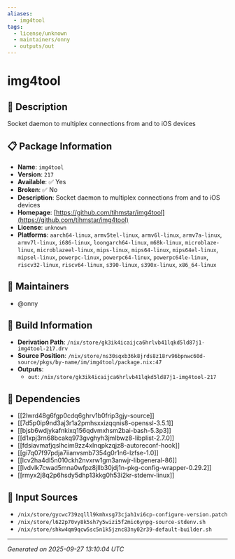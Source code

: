 ```yaml
---
aliases:
  - img4tool
tags:
  - license/unknown
  - maintainers/onny
  - outputs/out
---
```


# img4tool

## 📝 Description

Socket daemon to multiplex connections from and to iOS devices

## 📋 Package Information

- **Name**: `img4tool`
- **Version**: `217`
- **Available**: ✅ Yes
- **Broken**: ✅ No
- **Description**: Socket daemon to multiplex connections from and to iOS devices
- **Homepage**: [https://github.com/tihmstar/img4tool](https://github.com/tihmstar/img4tool)
- **License**: `unknown`
- **Platforms**: `aarch64-linux`, `armv5tel-linux`, `armv6l-linux`, `armv7a-linux`, `armv7l-linux`, `i686-linux`, `loongarch64-linux`, `m68k-linux`, `microblaze-linux`, `microblazeel-linux`, `mips-linux`, `mips64-linux`, `mips64el-linux`, `mipsel-linux`, `powerpc-linux`, `powerpc64-linux`, `powerpc64le-linux`, `riscv32-linux`, `riscv64-linux`, `s390-linux`, `s390x-linux`, `x86_64-linux`
## 👥 Maintainers

- @onny


## 🔧 Build Information

- **Derivation Path**: `/nix/store/gk3ik4icaijca6hrlvb41lqkd5ld87j1-img4tool-217.drv`
- **Source Position**: `/nix/store/ns30sqxb36k8jrds8z18rv96bpnwc60d-source/pkgs/by-name/im/img4tool/package.nix:47`
- **Outputs**:
  - `out`:  `/nix/store/gk3ik4icaijca6hrlvb41lqkd5ld87j1-img4tool-217`

## 🔗 Dependencies

- [[2lwrd48g6fgp0cdq6ghrv1b0frip3gjy-source]]
- [[7d5p0ip9nd3aj3r1a2pmhsxxizqqnis8-openssl-3.5.1]]
- [[bjsb6wdjykafnkixq156qdvmxhsm2bai-bash-5.3p3]]
- [[d1xpj3rn68bcakq973gvghyh3jmlbwz8-libplist-2.7.0]]
- [[fdsiavmafjqslhcim9zz4xlnqpkzqjz8-autoreconf-hook]]
- [[gi7q07f97pdja7iianvsmb7354g0r1n6-lzfse-1.0]]
- [[lcv2ha4dl5n010ckh2nvxrw1gm3anwjr-libgeneral-86]]
- [[lvdvlk7cwad5mna0wfpz8jllb30jdj1n-pkg-config-wrapper-0.29.2]]
- [[rmyx2j8q2p6hsdy5dhp13kkg0h53i2kr-stdenv-linux]]

## 📁 Input Sources

- `/nix/store/gycwc739zqlll9kmhxsg73cjah1vi6cp-configure-version.patch`
- `/nix/store/l622p70vy8k5sh7y5wizi5f2mic6ynpg-source-stdenv.sh`
- `/nix/store/shkw4qm9qcw5sc5n1k5jznc83ny02r39-default-builder.sh`

---
*Generated on 2025-09-27 13:10:04 UTC*
